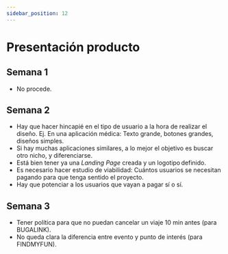 ```yaml
---
sidebar_position: 12
---
```


# Presentación producto

## Semana 1

- No procede.

## Semana 2

- Hay que hacer hincapié en el tipo de usuario a la hora de realizar el diseño. Ej. En una aplicación médica: Texto grande, botones grandes, diseños simples.
- Si hay muchas aplicaciones similares, a lo mejor el objetivo es buscar otro nicho, y diferenciarse.
- Está bien tener ya una *Landing Page* creada y un logotipo definido. 
- Es necesario hacer estudio de viabilidad: Cuántos usuarios se necesitan pagando para que tenga sentido el proyecto.
- Hay que potenciar a los usuarios que vayan a pagar sí o sí.

## Semana 3

- Tener política para que no puedan cancelar un viaje 10 min antes (para BUGALINK).
- No queda clara la diferencia entre evento y punto de interés (para FINDMYFUN).